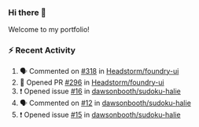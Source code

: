 ### Hi there 👋
Welcome to my portfolio!

### ⚡ Recent Activity
<!--START_SECTION:activity-->
1. 🗣 Commented on [#318](https://github.com/Headstorm/foundry-ui/issues/318) in [Headstorm/foundry-ui](https://github.com/Headstorm/foundry-ui)
2. 💪 Opened PR [#296](https://github.com/Headstorm/foundry-ui/pull/296) in [Headstorm/foundry-ui](https://github.com/Headstorm/foundry-ui)
3. ❗️ Opened issue [#16](https://github.com/dawsonbooth/sudoku-halie/issues/16) in [dawsonbooth/sudoku-halie](https://github.com/dawsonbooth/sudoku-halie)
4. 🗣 Commented on [#12](https://github.com/dawsonbooth/sudoku-halie/issues/12) in [dawsonbooth/sudoku-halie](https://github.com/dawsonbooth/sudoku-halie)
5. ❗️ Opened issue [#15](https://github.com/dawsonbooth/sudoku-halie/issues/15) in [dawsonbooth/sudoku-halie](https://github.com/dawsonbooth/sudoku-halie)
<!--END_SECTION:activity-->
